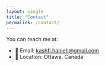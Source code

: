 ```yaml
---
layout: single
title: "Contact"
permalink: /contact/
---
```


You can reach me at:

- 📧 Email: [kashfi.hanieh@gmail.com](mailto:kashfi.hanieh@gmail.com)  
- 📍 Location: Ottawa, Canada  
